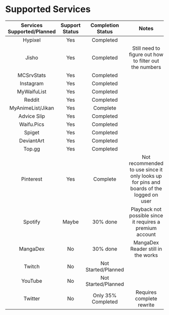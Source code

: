 # Supported Services
| Services Supported/Planned | Support Status | Completion Status | Notes |
|        :--:           |     :--:       |    :--:   |        :--: |
| Hypixel               | Yes            | Completed       |
| Jisho                 | Yes            | Completed | Still need to figure out how to filter out the numbers |
| MCSrvStats            | Yes            |    Completed    |
| Instagram             |  Yes           |     Completed  |  |
| MyWaifuList           |   Yes          |     Completed   |
| Reddit                |     Yes        | Completed       |
| MyAnimeList/Jikan           | Yes           | Complete |  |
| Advice Slip | Yes | Completed |
| Waifu.Pics | Yes | Completed |
| Spiget | Yes | Completed |
| DeviantArt               | Yes        | Completed      |  |
| Top.gg               | Yes            | Completed      |  |
| Pinterest             |  Yes            | Complete     | Not recommended to use since it only looks up for pins and boards of the logged on user |
| Spotify               |  Maybe           | 30% done | Playback not possible since it requires a premium account |
| MangaDex              | No          | 30% done | MangaDex Reader still in the works |
| Twitch                | No             | Not Started/Planned |
| YouTube | No | Not Started/Planned |
| Twitter               | No            | Only 35% Completed | Requires complete rewrite |

